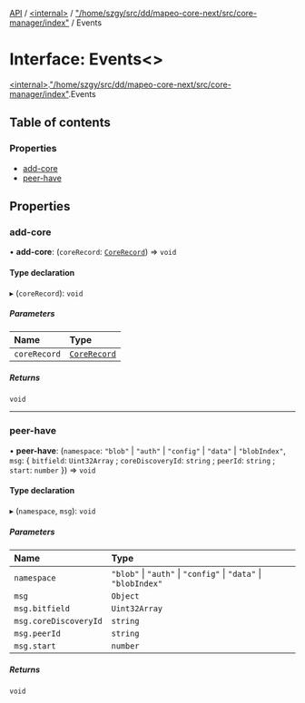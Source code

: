 [API](../README.md) / [\<internal\>](../modules/internal_.md) / ["/home/szgy/src/dd/mapeo-core-next/src/core-manager/index"](../modules/internal_.__home_szgy_src_dd_mapeo_core_next_src_core_manager_index_.md) / Events

# Interface: Events\<\>

[\<internal\>](../modules/internal_.md).["/home/szgy/src/dd/mapeo-core-next/src/core-manager/index"](../modules/internal_.__home_szgy_src_dd_mapeo_core_next_src_core_manager_index_.md).Events

## Table of contents

### Properties

- [add-core](internal_.__home_szgy_src_dd_mapeo_core_next_src_core_manager_index_.Events.md#add-core)
- [peer-have](internal_.__home_szgy_src_dd_mapeo_core_next_src_core_manager_index_.Events.md#peer-have)

## Properties

### add-core

• **add-core**: (`coreRecord`: [`CoreRecord`](../modules/internal_.md#corerecord)) => `void`

#### Type declaration

▸ (`coreRecord`): `void`

##### Parameters

| Name | Type |
| :------ | :------ |
| `coreRecord` | [`CoreRecord`](../modules/internal_.md#corerecord) |

##### Returns

`void`

___

### peer-have

• **peer-have**: (`namespace`: ``"blob"`` \| ``"auth"`` \| ``"config"`` \| ``"data"`` \| ``"blobIndex"``, `msg`: \{ `bitfield`: `Uint32Array` ; `coreDiscoveryId`: `string` ; `peerId`: `string` ; `start`: `number`  }) => `void`

#### Type declaration

▸ (`namespace`, `msg`): `void`

##### Parameters

| Name | Type |
| :------ | :------ |
| `namespace` | ``"blob"`` \| ``"auth"`` \| ``"config"`` \| ``"data"`` \| ``"blobIndex"`` |
| `msg` | `Object` |
| `msg.bitfield` | `Uint32Array` |
| `msg.coreDiscoveryId` | `string` |
| `msg.peerId` | `string` |
| `msg.start` | `number` |

##### Returns

`void`
